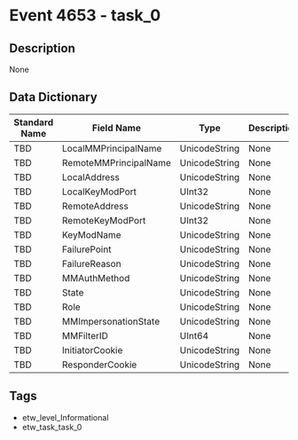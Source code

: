 # Event 4653 - task_0

## Description
None

## Data Dictionary
|Standard Name|Field Name|Type|Description|Sample Value|
|---|---|---|---|---|
|TBD|LocalMMPrincipalName|UnicodeString|None|`None`|
|TBD|RemoteMMPrincipalName|UnicodeString|None|`None`|
|TBD|LocalAddress|UnicodeString|None|`None`|
|TBD|LocalKeyModPort|UInt32|None|`None`|
|TBD|RemoteAddress|UnicodeString|None|`None`|
|TBD|RemoteKeyModPort|UInt32|None|`None`|
|TBD|KeyModName|UnicodeString|None|`None`|
|TBD|FailurePoint|UnicodeString|None|`None`|
|TBD|FailureReason|UnicodeString|None|`None`|
|TBD|MMAuthMethod|UnicodeString|None|`None`|
|TBD|State|UnicodeString|None|`None`|
|TBD|Role|UnicodeString|None|`None`|
|TBD|MMImpersonationState|UnicodeString|None|`None`|
|TBD|MMFilterID|UInt64|None|`None`|
|TBD|InitiatorCookie|UnicodeString|None|`None`|
|TBD|ResponderCookie|UnicodeString|None|`None`|

## Tags
* etw_level_Informational
* etw_task_task_0